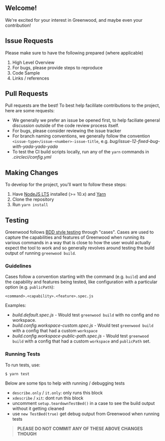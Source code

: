 ## Welcome!
We're excited for your interest in Greenwood, and maybe even your contribution!

## Issue Requests
Please make sure to have the following prepared (where applicable)
1. High Level Overview
1. For bugs, please provide steps to reproduce 
1. Code Sample
1. Links / references

## Pull Requests
Pull requests are the best!  To best help facililate contributions to the project, here are some requests:
- We generally we prefer an issue be opened first, to help faciliate general discussion outside of the code review process itself.
- For bugs, please consider reviewing the issue tracker
- For branch naming conventions, we generally follow the convention `<issue-type>/issue-<number>-issue-title`, e.g. _bug/issue-12-fixed-bug-with-yada-yada-yada_
- To test the CI build scripts locally, run any of the `yarn` commands in _.circleci/config.yml_

## Making Changes
To develop for the project, you'll want to follow these steps:
1. Have [NodeJS LTS](https://nodejs.org) installed (>= 10.x) and [Yarn](https://yarnpkg.com/)
1. Clone the repository
1. Run `yarn install`


## Testing
Greenwood follows [BDD style testing](https://en.wikipedia.org/wiki/Behavior-driven_development) through "cases".  Cases are used to capture the capabilities and features of Greenwood when running its various commands in a way that is close to how the user would actually expect the tool to work and so generally revolves around testing the build output of running `greenwood build`.  

### Guidelines
Cases follow a convention starting with the command (e.g. `build`) and and the capability and features being tested, like configuration with a particular option (e.g. `publicPath`):
```shell
<command>.<capability>.<feature>.spec.js
```

Examples:
- _build.default.spec.js_ - Would test `greenwood build` with no config and no workspace.
- _build.config.workspace-custom.spec.js_ - Would test `greenwood build` with a config that had a custom `workspace`
- _build.config.workspace-public-path.spec.js_ - Would test `greenwood build` with a config that had a custom `workspace` and `publicPath` set.

### Running Tests
To run tests, use:
```shell
$ yarn test
```

Below are some tips to help with running / debugging tests
- `describe.only` / `it.only`: only runs this block
- `xdescribe` / `xit`: dont run this block
- uncomment `setup.teardownTestBed()` in a case to see the build output without it getting cleaned
- use `new TestBed(true)` get debug output from Greenwood when running tests

> **PLEASE DO NOT COMMIT ANY OF THESE ABOVE CHANGES THOUGH**